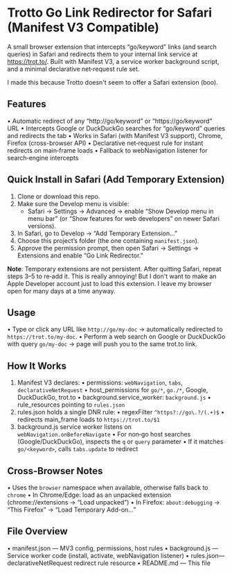 Trotto Go Link Redirector for Safari (Manifest V3 Compatible)
======================================================

A small browser extension that intercepts “go/keyword” links (and search queries) in Safari and redirects them to your internal link service at https://trot.to/<keyword>. Built with Manifest V3, a service worker background script, and a minimal declarative net‐request rule set.

I made this because Trotto doesn't seem to offer a Safari extension (boo).

Features
--------
• Automatic redirect of any “http://go/keyword” or “https://go/keyword” URL
• Intercepts Google or DuckDuckGo searches for “go/keyword” queries and redirects the tab
• Works in Safari (with Manifest V3 support), Chrome, Firefox (cross-browser API)
• Declarative net‐request rule for instant redirects on main‐frame loads
• Fallback to webNavigation listener for search‐engine intercepts

Quick Install in Safari (Add Temporary Extension)
------------------------------------------------
1. Clone or download this repo.
2. Make sure the Develop menu is visible:
   - Safari → Settings → Advanced → enable “Show Develop menu in menu bar” (or “Show features for web developers” on newer Safari versions).
3. In Safari, go to Develop → “Add Temporary Extension…”
4. Choose this project’s folder (the one containing `manifest.json`).
5. Approve the permission prompt, then open Safari → Settings → Extensions and enable “Go Link Redirector.”

**Note**: Temporary extensions are not persistent. After quitting Safari, repeat steps 3–5 to re‑add it. This is really annoying! But I don't want to make an Apple Developer account just to load this extension. I leave my browser open for many days at a time anyway.

Usage
-----
• Type or click any URL like `http://go/my-doc` → automatically redirected to
`https://trot.to/my-doc`.
• Perform a web search on Google or DuckDuckGo with query `go/my-doc` → page will push you to the same trot.to link.

How It Works
------------
1. Manifest V3 declares:
 • permissions: `webNavigation`, `tabs`, `declarativeNetRequest`
 • host_permissions for `go/*`, `go./*`, Google, DuckDuckGo, trot.to
 • background.service_worker: `background.js`
 • rule_resources pointing to `rules.json`
2. rules.json holds a single DNR rule:
 • regexFilter `^https?://go\.?/(.+)$`
 • redirects main_frame loads to `https://trot.to/$1`
3. background.js service worker listens on `webNavigation.onBeforeNavigate`
 • For non‐go host searches (Google/DuckDuckGo), inspects the `q` or `query` parameter
 • If it matches `go/<keyword>`, calls `tabs.update` to redirect

Cross-Browser Notes
-------------------
• Uses the `browser` namespace when available, otherwise falls back to `chrome`
• In Chrome/Edge: load as an unpacked extension (chrome://extensions → “Load unpacked”)
• In Firefox: `about:debugging` → “This Firefox” → “Load Temporary Add-on…”

File Overview
-------------
• manifest.json — MV3 config, permissions, host rules
• background.js — Service worker code (install, activate, webNavigation listener)
• rules.json— declarativeNetRequest redirect rule resource
• README.md — This file